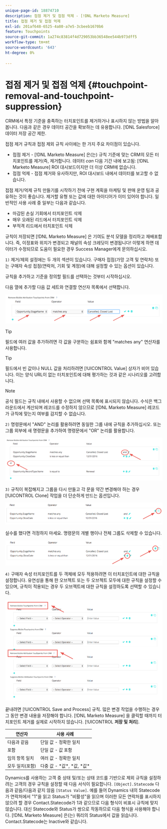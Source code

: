 ```yaml
---
unique-page-id: 18874710
description: 접점 제거 및 접점 억제 - [!DNL Marketo Measure]
title: 접점 제거 및 접점 억제
exl-id: 201af648-6525-4a80-a7e5-3cbeeb1670b6
feature: Touchpoints
source-git-commit: 1a274c83814f4d729053bb36548ee544b973dff5
workflow-type: tm+mt
source-wordcount: '643'
ht-degree: 0%

---
```


# 접점 제거 및 접점 억제 {#touchpoint-removal-and-touchpoint-suppression}

CRM에서 특정 기준을 충족하는 터치포인트를 제거하거나 표시하지 않는 방법을 알아봅니다. 다음과 같은 경우 데이터 공간을 확보하는 데 유용합니다. [!DNL Salesforce] 데이터 저장 공간 제한.

접점 제거 규칙과 접점 제외 규칙 사이에는 한 가지 주요 차이점이 있습니다.

* 접점 제거 - [!DNL Marketo Measure] 은(는) 규칙 기준에 맞는 CRM의 모든 터치포인트를 제거(즉, 제거합니다. 데이터 _can_ 다음 기간 내에 보고됨: [!DNL Marketo Measure] ROI 대시보드이지만 더 이상 CRM에 없습니다.
* 접점 억제 - 접점 제거와 유사하지만, ROI 대시보드 내에서 데이터를 보고할 수 없습니다.

접점 제거/억제 규칙 만들기를 시작하기 전에 구현 계획을 마케팅 및 판매 운영 팀과 공유하는 것이 좋습니다. 제거할 유형 또는 값에 대한 아이디어가 이미 있어야 합니다. 일반적인 사용 사례 중 일부는 다음과 같습니다.

* 마감된 손실 기회에서 터치포인트 삭제
* 매우 오래된 리드에서 터치포인트 삭제
* 부적격 리드에서 터치포인트 삭제

규칙이 저장되면 [!DNL Marketo Measure] 은 기여도 분석 모델을 정리하고 재배포합니다. 즉, 이정표와 위치가 변경되고 채널의 속성 크레딧이 변경됩니다! 이렇게 하면 데이터가 수정되므로 도움이 필요한 경우 Success Manager에게 문의하십시오.

`1)` 제거/제외 설정에는 두 개의 섹션이 있습니다. 구매자 접점(가망 고객 및 연락처) 또는 구매자 속성 접점(연락처, 기회 및 계정)에 대해 설정할 수 있는 옵션이 있습니다.

규칙을 추가하고 기준을 정의할 필드를 선택하는 것부터 시작하십시오.

다음 열에 추가할 다음 값 세트와 연결할 연산자 목록에서 선택합니다.

![](assets/1-1.png)

>[!TIP]
>
>필드에 여러 값을 추가하려면 각 값을 구분하는 쉼표와 함께 &quot;matches any&quot; 연산자를 사용합니다.

>[!TIP]
>
>필드에서 빈 값이나 NULL 값을 처리하려면 [!UICONTROL Value] 상자가 비어 있습니다. 이는 양식 URL이 없는 터치포인트에 대해 평가하는 것과 같은 시나리오를 고려합니다.

>[!NOTE]
>
>공식 필드는 규칙 내에서 사용할 수 없으며 선택 목록에 표시되지 않습니다. 수식은 백그라운드에서 계산되며 레코드를 수정하지 않으므로 [!DNL Marketo Measure] 레코드가 규칙에 맞는지 여부를 감지할 수 없습니다.

`2)` 명령문에서 &quot;AND&quot; 논리를 활용하려면 동일한 그룹 내에 규칙을 추가하십시오.
또는 그룹 외부에 새 명령문을 추가하여 명령문에서 &quot;OR&quot; 논리를 활용합니다.

![](assets/2.png)

`3)` 규칙이 복잡해지고 그룹을 다시 만들고 각 문을 약간 변경해야 하는 경우 [!UICONTROL Clone] 작업을 더 단순하게 만드는 옵션입니다.

![](assets/3.png)

실수를 했다면 걱정하지 마세요. 명령문의 개별 행이나 전체 그룹도 삭제할 수 있습니다.

![](assets/4.png)

`4)` 구매자 속성 터치포인트를 두 객체에 모두 적용하려면 이 터치포인트에 대한 규칙을 설정합니다. 유연성을 통해 한 오브젝트 또는 두 오브젝트 모두에 대한 규칙을 설정할 수 있으며, 규칙이 적용되는 경우 두 오브젝트에 대한 규칙을 설정하도록 선택할 수 있습니다.

![](assets/5.png)

끝내려면 [!UICONTROL Save and Process] 규칙. 많은 변경 작업을 수행하는 경우 그 동안 변경 내용을 저장해야 합니다. [!DNL Marketo Measure] 을 클릭할 때까지 터치포인트 제거를 실제로 시작하지 않습니다.
[!UICONTROL **저장 및 처리**].

| **연산자** | **사용 사례** |
|---|---|
| 다음과 같음 | 단일 값 - 정확한 일치 |
| 포함 | 단일 값 - 값 포함 |
| 임의 항목 일치 | 여러 값 - 정확한 일치 |
| 모두 일치(포함) | 다중 값 - &#42;값&#42;, &#42;값, &#42;값&#42; |

Dynamics를 사용하는 고객 중 상태 및/또는 상태 코드를 기반으로 제외 규칙을 설정하려는 고객의 경우 규칙을 설정할 때 다음 서식이 필요합니다. `[Object].Statecode` 다음과 같음/다음과 같지 않음 `[Status Value]`. 예를 들어 Dynamics 내의 Statecode가 연락처에서 &quot;1&quot;을 읽고 Status가 &quot;비활성&quot;을 읽으며 이러한 모든 연락처를 표시하지 않으려 할 경우 Contact.Statecode가 1과 같으므로 다음 형식이 비표시 규칙에 맞지 않습니다. 대신 Statecode와 Status가 쌍으로 작동하므로 다음 형식을 사용해야 합니다. [!DNL Marketo Measure] 은(는) 쿼리의 Status에서 값을 읽습니다. Contact.Statecode는 Inactive와 같습니다.
